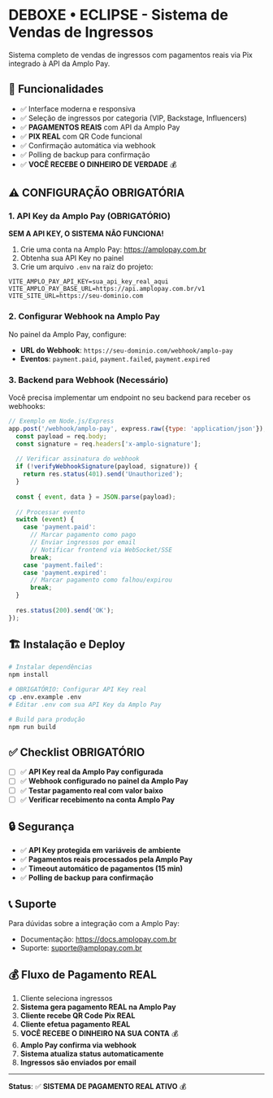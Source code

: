 # DEBOXE • ECLIPSE - Sistema de Vendas de Ingressos

Sistema completo de vendas de ingressos com pagamentos reais via Pix integrado à API da Amplo Pay.

## 🚀 Funcionalidades

- ✅ Interface moderna e responsiva
- ✅ Seleção de ingressos por categoria (VIP, Backstage, Influencers)
- ✅ **PAGAMENTOS REAIS** com API da Amplo Pay
- ✅ **PIX REAL** com QR Code funcional
- ✅ Confirmação automática via webhook
- ✅ Polling de backup para confirmação
- ✅ **VOCÊ RECEBE O DINHEIRO DE VERDADE** 💰

## ⚠️ CONFIGURAÇÃO OBRIGATÓRIA

### 1. **API Key da Amplo Pay (OBRIGATÓRIO)**

**SEM A API KEY, O SISTEMA NÃO FUNCIONA!**

1. Crie uma conta na Amplo Pay: https://amplopay.com.br
2. Obtenha sua API Key no painel
3. Crie um arquivo `.env` na raiz do projeto:

```env
VITE_AMPLO_PAY_API_KEY=sua_api_key_real_aqui
VITE_AMPLO_PAY_BASE_URL=https://api.amplopay.com.br/v1
VITE_SITE_URL=https://seu-dominio.com
```

### 2. Configurar Webhook na Amplo Pay

No painel da Amplo Pay, configure:
- **URL do Webhook**: `https://seu-dominio.com/webhook/amplo-pay`
- **Eventos**: `payment.paid`, `payment.failed`, `payment.expired`

### 3. Backend para Webhook (Necessário)

Você precisa implementar um endpoint no seu backend para receber os webhooks:

```javascript
// Exemplo em Node.js/Express
app.post('/webhook/amplo-pay', express.raw({type: 'application/json'}), (req, res) => {
  const payload = req.body;
  const signature = req.headers['x-amplo-signature'];
  
  // Verificar assinatura do webhook
  if (!verifyWebhookSignature(payload, signature)) {
    return res.status(401).send('Unauthorized');
  }
  
  const { event, data } = JSON.parse(payload);
  
  // Processar evento
  switch (event) {
    case 'payment.paid':
      // Marcar pagamento como pago
      // Enviar ingressos por email
      // Notificar frontend via WebSocket/SSE
      break;
    case 'payment.failed':
    case 'payment.expired':
      // Marcar pagamento como falhou/expirou
      break;
  }
  
  res.status(200).send('OK');
});
```

## 🏗️ Instalação e Deploy

```bash
# Instalar dependências
npm install

# OBRIGATÓRIO: Configurar API Key real
cp .env.example .env
# Editar .env com sua API Key da Amplo Pay

# Build para produção
npm run build
```

## ✅ Checklist OBRIGATÓRIO

- [ ] ✅ **API Key real da Amplo Pay configurada**
- [ ] ✅ **Webhook configurado no painel da Amplo Pay**
- [ ] ✅ **Testar pagamento real com valor baixo**
- [ ] ✅ **Verificar recebimento na conta Amplo Pay**

## 🔒 Segurança

- ✅ **API Key protegida em variáveis de ambiente**
- ✅ **Pagamentos reais processados pela Amplo Pay**
- ✅ **Timeout automático de pagamentos (15 min)**
- ✅ **Polling de backup para confirmação**

## 📞 Suporte

Para dúvidas sobre a integração com a Amplo Pay:
- Documentação: https://docs.amplopay.com.br
- Suporte: suporte@amplopay.com.br

## 💰 Fluxo de Pagamento REAL

1. Cliente seleciona ingressos
2. **Sistema gera pagamento REAL na Amplo Pay**
3. **Cliente recebe QR Code Pix REAL**
4. **Cliente efetua pagamento REAL**
5. **VOCÊ RECEBE O DINHEIRO NA SUA CONTA** 💰
6. **Amplo Pay confirma via webhook**
7. **Sistema atualiza status automaticamente**
8. **Ingressos são enviados por email**

---

**Status**: ✅ **SISTEMA DE PAGAMENTO REAL ATIVO** 💰